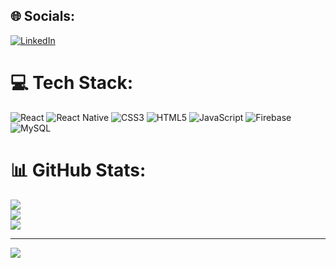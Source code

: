 
## 🌐 Socials:
[![LinkedIn](https://img.shields.io/badge/LinkedIn-%230077B5.svg?logo=linkedin&logoColor=white)](danny-nguyen-le-98808221b/) 

# 💻 Tech Stack:
![React](https://img.shields.io/badge/react-%2320232a.svg?style=for-the-badge&logo=react&logoColor=%2361DAFB) ![React Native](https://img.shields.io/badge/react_native-%2320232a.svg?style=for-the-badge&logo=react&logoColor=%2361DAFB) ![CSS3](https://img.shields.io/badge/css3-%231572B6.svg?style=for-the-badge&logo=css3&logoColor=white) ![HTML5](https://img.shields.io/badge/html5-%23E34F26.svg?style=for-the-badge&logo=html5&logoColor=white) ![JavaScript](https://img.shields.io/badge/javascript-%23323330.svg?style=for-the-badge&logo=javascript&logoColor=%23F7DF1E) ![Firebase](https://img.shields.io/badge/firebase-%23039BE5.svg?style=for-the-badge&logo=firebase) ![MySQL](https://img.shields.io/badge/mysql-4479A1.svg?style=for-the-badge&logo=mysql&logoColor=white)
# 📊 GitHub Stats:
![](https://github-readme-stats.vercel.app/api?username=dvnnyle&theme=dark&hide_border=false&include_all_commits=false&count_private=false)<br/>
![](https://nirzak-streak-stats.vercel.app/?user=dvnnyle&theme=dark&hide_border=false)<br/>
![](https://github-readme-stats.vercel.app/api/top-langs/?username=dvnnyle&theme=dark&hide_border=false&include_all_commits=false&count_private=false&layout=compact)

---
[![](https://visitcount.itsvg.in/api?id=dvnnyle&icon=0&color=0)](https://visitcount.itsvg.in)

<!-- Proudly created with GPRM ( https://gprm.itsvg.in ) -->
